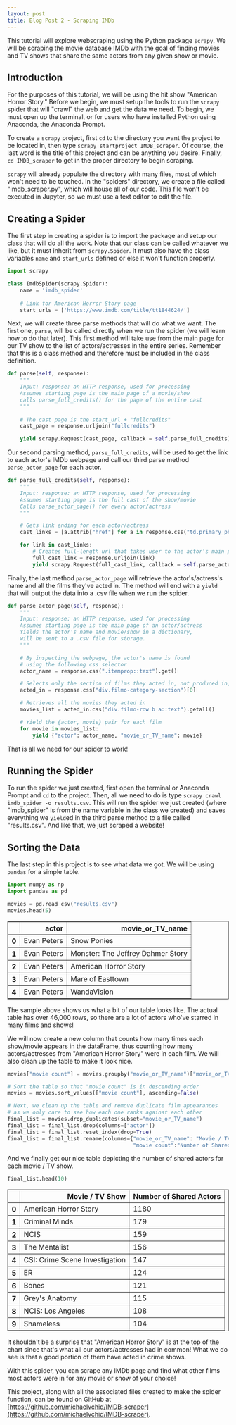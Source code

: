 ```yaml
---
layout: post
title: Blog Post 2 - Scraping IMDb
---
```


This tutorial will explore webscraping using the Python package `scrapy`. We will be scraping the movie database IMDb with the goal of finding movies and TV shows that share the same actors from any given show or movie.

## Introduction

For the purposes of this tutorial, we will be using the hit show "American Horror Story." Before we begin, we must setup the tools to run the `scrapy` spider that will "crawl" the web and get the data we need. To begin, we must open up the terminal, or for users who have installed Python using Anaconda, the Anaconda Prompt. 

To create a `scrapy` project, first `cd` to the directory you want the project to be located in, then type `scrapy startproject IMDB_scraper`. Of course, the last word is the title of this project and can be anything you desire. Finally, `cd IMDB_scraper` to get in the proper directory to begin scraping.

`scrapy` will already populate the directory with many files, most of which won't need to be touched. In the "spiders" directory, we create a file called "imdb_scraper.py", which will house all of our code. This file won't be executed in Jupyter, so we must use a text editor to edit the file.

## Creating a Spider

The first step in creating a spider is to import the package and setup our class that will do all the work. Note that our class can be called whatever we like, but it must inherit from `scrapy.Spider`. It must also have the class variables `name` and `start_urls` defined or else it won't function properly. 


```python
import scrapy

class ImdbSpider(scrapy.Spider):
    name = 'imdb_spider'
    
    # Link for American Horror Story page
    start_urls = ['https://www.imdb.com/title/tt1844624/']
```

Next, we will create three parse methods that will do what we want. The first one, `parse`, will be called directly when we run the spider (we will learn how to do that later). This first method will take use from the main page for our TV show to the list of actors/actresses in the entire series. Remember that this is a class method and therefore must be included in the class definition.


```python
def parse(self, response):
    """
    Input: response: an HTTP response, used for processing
    Assumes starting page is the main page of a movie/show
    calls parse_full_credits() for the page of the entire cast
    """
    
    # The cast page is the start_url + "fullcredits"
    cast_page = response.urljoin("fullcredits")

    yield scrapy.Request(cast_page, callback = self.parse_full_credits)
```

Our second parsing method, `parse_full_credits`, will be used to get the link to each actor's IMDb webpage and call our third parse method `parse_actor_page` for each actor. 


```python
def parse_full_credits(self, response):
    """
    Input: response: an HTTP response, used for processing
    Assumes starting page is the full cast of the show/movie
    Calls parse_actor_page() for every actor/actress
    """

    # Gets link ending for each actor/actress
    cast_links = [a.attrib["href"] for a in response.css("td.primary_photo a")]

    for link in cast_links:
        # Creates full-length url that takes user to the actor's main page
        full_cast_link = response.urljoin(link)
        yield scrapy.Request(full_cast_link, callback = self.parse_actor_page)
```

Finally, the last method `parse_actor_page` will retrieve the actor's/actress's name and all the films they've acted in. The method will end with a `yield` that will output the data into a .csv file when we run the spider.


```python
def parse_actor_page(self, response):
    """
    Input: response: an HTTP response, used for processing
    Assumes starting page is the main page of an actor/actress
    Yields the actor's name and movie/show in a dictionary,
    will be sent to a .csv file for storage.
    """

    # By inspecting the webpage, the actor's name is found
    # using the following css selector
    actor_name = response.css(".itemprop::text").get()

    # Selects only the section of films they acted in, not produced in, etc.
    acted_in = response.css("div.filmo-category-section")[0]

    # Retrieves all the movies they acted in
    movies_list = acted_in.css("div.filmo-row b a::text").getall()

    # Yield the {actor, movie} pair for each film
    for movie in movies_list:
        yield {"actor": actor_name, "movie_or_TV_name": movie}
```

That is all we need for our spider to work!

## Running the Spider

To run the spider we just created, first open the terminal or Anaconda Prompt and `cd` to the project. Then, all we need to do is type `scrapy crawl imdb_spider -o results.csv`. This will run the spider we just created (where "imdb_spider" is from the name variable in the class we created) and saves everything we `yield`ed in the third parse method to a file called "results.csv". And like that, we just scraped a website!

## Sorting the Data

The last step in this project is to see what data we got. We will be using `pandas` for a simple table.


```python
import numpy as np
import pandas as pd
```


```python
movies = pd.read_csv("results.csv")
movies.head(5)
```




<div>
<table border="1" class="dataframe">
  <thead>
    <tr style="text-align: right;">
      <th></th>
      <th>actor</th>
      <th>movie_or_TV_name</th>
    </tr>
  </thead>
  <tbody>
    <tr>
      <th>0</th>
      <td>Evan Peters</td>
      <td>Snow Ponies</td>
    </tr>
    <tr>
      <th>1</th>
      <td>Evan Peters</td>
      <td>Monster: The Jeffrey Dahmer Story</td>
    </tr>
    <tr>
      <th>2</th>
      <td>Evan Peters</td>
      <td>American Horror Story</td>
    </tr>
    <tr>
      <th>3</th>
      <td>Evan Peters</td>
      <td>Mare of Easttown</td>
    </tr>
    <tr>
      <th>4</th>
      <td>Evan Peters</td>
      <td>WandaVision</td>
    </tr>
  </tbody>
</table>
</div>



The sample above shows us what a bit of our table looks like. The actual table has over 46,000 rows, so there are a lot of actors who've starred in many films and shows!

We will now create a new column that counts how many times each show/movie appears in the dataFrame, thus counting how many actors/actresses from "American Horror Story" were in each film. We will also clean up the table to make it look nice.


```python
movies["movie count"] = movies.groupby("movie_or_TV_name")["movie_or_TV_name"].transform("count")

# Sort the table so that "movie count" is in descending order
movies = movies.sort_values(["movie count"], ascending=False)

# Next, we clean up the table and remove duplicate film appearances
# as we only care to see how each one ranks against each other
final_list = movies.drop_duplicates(subset="movie_or_TV_name")
final_list = final_list.drop(columns=["actor"])
final_list = final_list.reset_index(drop=True)
final_list = final_list.rename(columns={"movie_or_TV_name": "Movie / TV Show",
                                        "movie count":"Number of Shared Actors"})
```

And we finally get our nice table depicting the number of shared actors for each movie / TV show.


```python
final_list.head(10)
```




<div>
<table border="1" class="dataframe">
  <thead>
    <tr style="text-align: right;">
      <th></th>
      <th>Movie / TV Show</th>
      <th>Number of Shared Actors</th>
    </tr>
  </thead>
  <tbody>
    <tr>
      <th>0</th>
      <td>American Horror Story</td>
      <td>1180</td>
    </tr>
    <tr>
      <th>1</th>
      <td>Criminal Minds</td>
      <td>179</td>
    </tr>
    <tr>
      <th>2</th>
      <td>NCIS</td>
      <td>159</td>
    </tr>
    <tr>
      <th>3</th>
      <td>The Mentalist</td>
      <td>156</td>
    </tr>
    <tr>
      <th>4</th>
      <td>CSI: Crime Scene Investigation</td>
      <td>147</td>
    </tr>
    <tr>
      <th>5</th>
      <td>ER</td>
      <td>124</td>
    </tr>
    <tr>
      <th>6</th>
      <td>Bones</td>
      <td>121</td>
    </tr>
    <tr>
      <th>7</th>
      <td>Grey's Anatomy</td>
      <td>115</td>
    </tr>
    <tr>
      <th>8</th>
      <td>NCIS: Los Angeles</td>
      <td>108</td>
    </tr>
    <tr>
      <th>9</th>
      <td>Shameless</td>
      <td>104</td>
    </tr>
  </tbody>
</table>
</div>



It shouldn't be a surprise that "American Horror Story" is at the top of the chart since that's what all our actors/actresses had in common! What we do see is that a good portion of them have acted in crime shows. 

With this spider, you can scrape any IMDb page and find what other films most actors were in for any movie or show of your choice!

This project, along with all the associated files created to make the spider function, can be found on GitHub at [https://github.com/michaelvchid/IMDB-scraper](https://github.com/michaelvchid/IMDB-scraper).